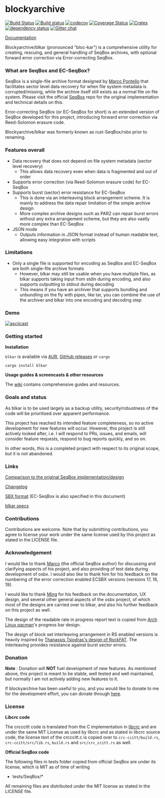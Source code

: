 # blockyarchive

[![Build Status](https://travis-ci.org/darrenldl/blockyarchive.svg?branch=master)](https://travis-ci.org/darrenldl/blockyarchive)
[![Build status](https://ci.appveyor.com/api/projects/status/i4dxpldp4t312gtv?svg=true)](https://ci.appveyor.com/project/darrenldl/blockyarchive)
[![codecov](https://codecov.io/gh/darrenldl/blockyarchive/branch/master/graph/badge.svg)](https://codecov.io/gh/darrenldl/blockyarchive)
[![Coverage Status](https://coveralls.io/repos/github/darrenldl/blockyarchive/badge.svg?branch=master)](https://coveralls.io/github/darrenldl/blockyarchive?branch=master)
[![Crates](https://img.shields.io/crates/v/blkar.svg)](https://crates.io/crates/blkar)
[![dependency status](https://deps.rs/repo/github/darrenldl/blockyarchive/status.svg)](https://deps.rs/repo/github/darrenldl/blockyarchive)
[![Gitter chat](https://badges.gitter.im/blockyarchive/gitter.png)](https://gitter.im/blockyarchive/community)

[Documentation](https://github.com/darrenldl/blockyarchive/wiki)

Blockyarchive/blkar (pronounced "bloc-kar") is a comprehensive utility for creating, rescuing, and general handling of SeqBox archives, with optional forward error correction via Error-correcting SeqBox.

### What are SeqBox and EC-SeqBox?

SeqBox is a single-file archive format designed by [Marco Pontello](https://github.com/MarcoPon) that facilitates sector level data recovery for when file system metadata is corrupted/missing, while the archive itself still exists as a normal file on file system. Please visit the official [SeqBox](https://github.com/MarcoPon/SeqBox) repo for the original implementation and technical details on this.

Error-correcting SeqBox (or EC-SeqBox for short) is an extended version of SeqBox developed for this project, introducing forward error correction via Reed-Solomon erasure code.

Blockyarchive/blkar was formerly known as rust-SeqBox/rsbx prior to renaming.

### Features overall

- Data recovery that does not depend on file system metadata (sector level recovery)
    - This allows data recovery even when data is fragmented and out of order
- Supports error correction (via Reed-Solomon erasure code) for EC-SeqBox
- Supports burst (sector) error resistance for EC-SeqBox
    - This is done via an interleaving block arrangement scheme. It is mainly to address the data repair limitation of the simple archive design
    - More complex archive designs such as PAR2 can repair burst errors without any extra arrangement scheme, but they are also vastly more complex than EC-SeqBox
- JSON mode
    - Outputs information in JSON format instead of human readable text, allowing easy integration with scripts

### Limitations

- Only a single file is supported for encoding as SeqBox and EC-SeqBox are both single-file archive formats
    - However, blkar may still be usable when you have multiple files, as blkar supports taking input from stdin during encoding, and also supports outputting to stdout during decoding
    - This means if you have an archiver that supports bundling and unbundling on the fly with pipes, like tar, you can combine the use of the archiver and blkar into one encoding and decoding step

### Demo

[![asciicast](https://asciinema.org/a/240491.svg)](https://asciinema.org/a/240491)

### Getting started

**Installation**

`blkar` is available via [AUR](https://aur.archlinux.org/packages/blkar), [GitHub releases](https://github.com/darrenldl/blockyarchive/releases) or `cargo`

```
cargo install blkar
```

**Usage guides & screencasts & other resources**

The [wiki](https://github.com/darrenldl/blockyarchive/wiki) contains comprehensive guides and resources.

### Goals and status

As blkar is to be used largely as a backup utility, security/robustness of the code will be prioritised over apparent performance.

This project has reached its intended feature completeness, so no active development for new features will occur. However, this project is still actively looked after, i.e. I will respond to PRs, issues, and emails, will consider feature requests, respond to bug reports quickly, and so on.

In other words, this is a completed project with respect to its original scope, but it is not abandoned.

### Links

[Comparison to the original SeqBox implementation/design](COMPARISON.md)

[Changelog](CHANGELOG.md)

[SBX format](SBX_FORMAT.md) (EC-SeqBox is also specified in this document)

[blkar specs](BLKAR_SPECS.md)

### Contributions

Contributions are welcome. Note that by submitting contributions, you agree to license your work under the same license used by this project as stated in the LICENSE file.

### Acknowledgement

I would like to thank [Marco](https://github.com/MarcoPon) (the official SeqBox author) for discussing and clarifying aspects of his project, and also providing of test data during development of osbx. I would also like to thank him for his feedback on the numbering of the error correction enabled ECSBX versions (versions 17, 18, 19).

I would like to thank [Ming](https://github.com/mdchia/) for his feedback on the documentation, UX design, and several other general aspects of the osbx project, of which most of the designs are carried over to blkar, and also his further feedback on this project as well.

The design of the readable rate in progress report text is copied from [Arch Linux pacman](https://wiki.archlinux.org/index.php/Pacman)'s progress bar design.

The design of block set interleaving arrangement in RS enabled versions is heavily inspired by [Thanassis Tsiodras's design of RockFAT](https://www.thanassis.space/RockFAT.html). The interleaving provides resistance against burst sector errors.

### Donation

**Note** : Donation will **NOT** fuel development of new features. As mentioned above, this project is meant to be stable, well tested and well maintained, but normally I am not actively adding new features to it.

If blockyarchive has been useful to you, and you would like to donate to me for the development effort, you can donate through [here](http://ko-fi.com/darrenldl).

### License

**Libcrc code**

The crcccitt code is translated from the C implementation in [libcrc](https://github.com/lammertb/libcrc) and are under the same MIT License as used by libcrc and as stated in libcrc source code, the license text of the crcccitt.c is copied over to `crc-ccitt/build.rs`, `crc-ccitt/src/lib.rs`, `build.rs` and `src/crc_ccitt.rs` as well.

**Official SeqBox code**

The following files in tests folder copied from official SeqBox are under its license, which is MIT as of time of writing

- tests/SeqBox/*

All remaining files are distributed under the MIT license as stated in the LICENSE file.

